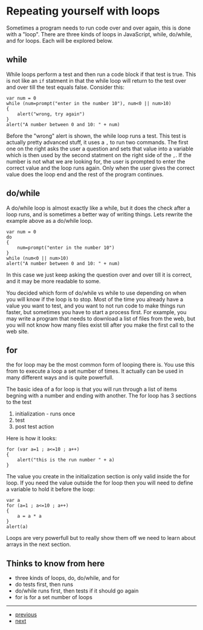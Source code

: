 # Repeating yourself with loops

Sometimes a program needs to run code over and over again, this is done with a "loop". There are three kinds of loops in JavaScript, while, do/while, and for loops. Each will be explored below.

## while

While loops perform a test and then run a code block if that test is true. This is not like an `if` statment in that the while loop will return to the test over and over till the test equals false. Consider this:

    var num = 0
    while (num=prompt("enter in the number 10"), num<0 || num>10)
    {
        alert("wrong, try again")
    }
    alert("A number between 0 and 10: " + num)

Before the "wrong" alert is shown, the while loop runs a test. This test is actually pretty advanced stuff, it uses a `,` to run two commands. The first one on the right asks the user a question and sets that value into a variable which is then used by the second statment on the right side of the `,`. If the number is not what we are looking for, the user is prompted to enter the correct value and the loop runs again. Only when the user gives the correct value does the loop end and the rest of the program continues.

## do/while

A do/while loop is almost exactly like a while, but it does the check after a loop runs, and is sometimes a better way of writing things. Lets rewrite the example above as a do/while loop.

    var num = 0
    do
    {
        num=prompt("enter in the number 10")
    }
    while (num<0 || num>10)
    alert("A number between 0 and 10: " + num)

In this case we just keep asking the question over and over till it is correct, and it may be more readable to some.

You decided which form of do/while vs while to use depending on when you will know if the loop is to stop. Most of the time you already have a value you want to test, and you want to not run code to make things run faster, but sometimes you have to start a process first. For example, you may write a program that needs to download a list of files from the web, but you will not know how many files exist till after you make the first call to the web site.

## for

the for loop may be the most common form of looping there is. You use this from to execute a loop a set number of times. It actually can be used in many different ways and is quite powerfull.

The basic idea of a for loop is that you will run through a list of items begning with a number and ending with another. The for loop has 3 sections to the test

1. initialization - runs once
2. test
3. post test action

Here is how it looks:

    for (var a=1 ; a<=10 ; a++)
    {
        alert("this is the run number " + a)
    }

The value you create in the initialization section is only valid inside the for loop. If you need the value outside the for loop then you will need to define a variable to hold it before the loop:

    var a
    for (a=1 ; a<=10 ; a++)
    {
        a = a * a
    }
    alert(a)

Loops are very powerfull but to really show them off we need to learn about arrays in the next section.

## Thinks to know from here
* three kinds of loops, do, do/while, and for
* do tests first, then runs
* do/while runs first, then tests if it should go again
* for is for a set number of loops

---
* [previous](04-if.md)
* [next]()
